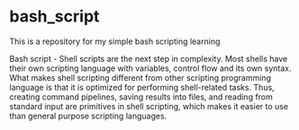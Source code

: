 # bash_script
This is a repository for my simple bash scripting learning

Bash script - Shell scripts are the next step in complexity. Most shells have their own scripting language with variables, control flow and its own syntax. What makes shell scripting different from other scripting programming language is that it is optimized for performing shell-related tasks. Thus, creating command pipelines, saving results into files, and reading from standard input are primitives in shell scripting, which makes it easier to use than general purpose scripting languages.
